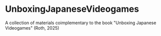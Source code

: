 # UnboxingJapaneseVideogames
A collection of materials coimplementary to the book "Unboxing Japanese Videogames" (Roth, 2025)
